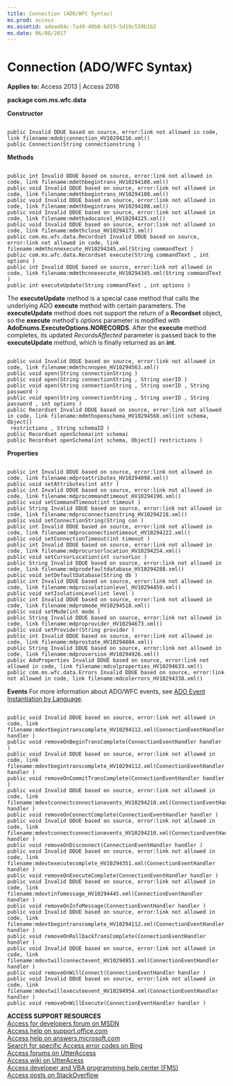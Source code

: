 ```yaml
---
title: Connection (ADO/WFC Syntax)
ms.prod: access
ms.assetid: adead04c-7a49-40b8-6d15-5d19c559b1b2
ms.date: 06/08/2017
---
```



# Connection (ADO/WFC Syntax)

  

**Applies to:** Access 2013 | Access 2016

 **package com.ms.wfc.data**

 **Constructor**



```
 
public Invalid DDUE based on source, error:link not allowed in code, link filename:mdobjconnection_HV10294216.xml() 
public Connection(String connectionstring ) 

```

 **Methods**



```
 
public int Invalid DDUE based on source, error:link not allowed in code, link filename:mdmthbegintrans_HV10294108.xml() 
public void Invalid DDUE based on source, error:link not allowed in code, link filename:mdmthbegintrans_HV10294108.xml() 
public void Invalid DDUE based on source, error:link not allowed in code, link filename:mdmthbegintrans_HV10294108.xml() 
public void Invalid DDUE based on source, error:link not allowed in code, link filename:mdmthadocancel_HV10294125.xml() 
public void Invalid DDUE based on source, error:link not allowed in code, link filename:mdmthclose_HV10294173.xml() 
public com.ms.wfc.data.Recordset Invalid DDUE based on source, error:link not allowed in code, link filename:mdmthcnnexecute_HV10294345.xml(String commandText ) 
public com.ms.wfc.data.Recordset execute(String commandText , int options ) 
public int Invalid DDUE based on source, error:link not allowed in code, link filename:mdmthcnnexecute_HV10294345.xml(String commandText ) 
public int executeUpdate(String commandText , int options ) 

```

The  **executeUpdate** method is a special case method that calls the underlying ADO **execute** method with certain parameters. The **executeUpdate** method does not support the return of a **Recordset** object, so the **execute** method's _options_ parameter is modified with **AdoEnums.ExecuteOptions.NORECORDS**. After the **execute** method completes, its updated _RecordsAffected_ parameter is passed back to the **executeUpdate** method, which is finally returned as an **int**.



```
 
public void Invalid DDUE based on source, error:link not allowed in code, link filename:mdmthcnnopen_HV10294563.xml() 
public void open(String connectionString ) 
public void open(String connectionString , String userID ) 
public void open(String connectionString , String userID , String password ) 
public void open(String connectionString , String userID , String password , int options ) 
public Recordset Invalid DDUE based on source, error:link not allowed in code, link filename:mdmthopenschema_HV10294568.xml(int schema, Object[] 
 restrictions , String schemaID ) 
public Recordset openSchema(int schema) 
public Recordset openSchema(int schema, Object[] restrictions ) 

```

 **Properties**



```
 
public int Invalid DDUE based on source, error:link not allowed in code, link filename:mdproattributes_HV10294098.xml() 
public void setAttributes(int attr ) 
public int Invalid DDUE based on source, error:link not allowed in code, link filename:mdprocommandtimeout_HV10294196.xml() 
public void setCommandTimeout(int timeout ) 
public String Invalid DDUE based on source, error:link not allowed in code, link filename:mdproconnectionstring_HV10294218.xml() 
public void setConnectionString(String con ) 
public int Invalid DDUE based on source, error:link not allowed in code, link filename:mdproconnectiontimeout_HV10294222.xml() 
public void setConnectionTimeout(int timeout ) 
public int Invalid DDUE based on source, error:link not allowed in code, link filename:mdprocursorlocation_HV10294254.xml() 
public void setCursorLocation(int cursorLoc ) 
public String Invalid DDUE based on source, error:link not allowed in code, link filename:mdprodefaultdatabase_HV10294288.xml() 
public void setDefaultDatabase(String db ) 
public int Invalid DDUE based on source, error:link not allowed in code, link filename:mdproisolationlevel_HV10294459.xml() 
public void setIsolationLevel(int level ) 
public int Invalid DDUE based on source, error:link not allowed in code, link filename:mdpromode_HV10294518.xml() 
public void setMode(int mode ) 
public String Invalid DDUE based on source, error:link not allowed in code, link filename:mdproprovider_HV10294673.xml() 
public void setProvider(String provider ) 
public int Invalid DDUE based on source, error:link not allowed in code, link filename:mdprostate_HV10294804.xml() 
public String Invalid DDUE based on source, error:link not allowed in code, link filename:mdproversion_HV10294926.xml() 
public AdoProperties Invalid DDUE based on source, error:link not allowed in code, link filename:mdcolproperties_HV10294633.xml() 
public com.ms.wfc.data.Errors Invalid DDUE based on source, error:link not allowed in code, link filename:mdcolerrors_HV10294338.xml() 

```

 **Events**
For more information about ADO/WFC events, see [ADO Event Instantiation by Language](ado-event-instantiation-by-language.md).



```
 
public void Invalid DDUE based on source, error:link not allowed in code, link filename:mdevtbegintranscomplete_HV10294112.xml(ConnectionEventHandler handler ) 
public void removeOnBeginTransComplete(ConnectionEventHandler handler ) 
public void Invalid DDUE based on source, error:link not allowed in code, link filename:mdevtbegintranscomplete_HV10294112.xml(ConnectionEventHandler handler ) 
public void removeOnCommitTransComplete(ConnectionEventHandler handler ) 
public void Invalid DDUE based on source, error:link not allowed in code, link filename:mdevtconnectconnectionevents_HV10294210.xml(ConnectionEventHandler handler ) 
public void removeOnConnectComplete(ConnectionEventHandler handler ) 
public void Invalid DDUE based on source, error:link not allowed in code, link filename:mdevtconnectconnectionevents_HV10294210.xml(ConnectionEventHandler handler ) 
public void removeOnDisconnect(ConnectionEventHandler handler ) 
public void Invalid DDUE based on source, error:link not allowed in code, link filename:mdevtexecutecomplete_HV10294351.xml(ConnectionEventHandler handler ) 
public void removeOnExecuteComplete(ConnectionEventHandler handler ) 
public void Invalid DDUE based on source, error:link not allowed in code, link filename:mdevtinfomessage_HV10294445.xml(ConnectionEventHandler handler ) 
public void removeOnInfoMessage(ConnectionEventHandler handler ) 
public void Invalid DDUE based on source, error:link not allowed in code, link filename:mdevtbegintranscomplete_HV10294112.xml(ConnectionEventHandler handler ) 
public void removeOnRollbackTransComplete(ConnectionEventHandler handler ) 
public void Invalid DDUE based on source, error:link not allowed in code, link filename:mdevtwillconnectevent_HV10294953.xml(ConnectionEventHandler handler ) 
public void removeOnWillConnect(ConnectionEventHandler handler ) 
public void Invalid DDUE based on source, error:link not allowed in code, link filename:mdevtwillexecuteevent_HV10294954.xml(ConnectionEventHandler handler ) 
public void removeOnWillExecute(ConnectionEventHandler handler ) 

```

 **ACCESS SUPPORT RESOURCES**<br>
[Access for developers forum on MSDN](https://social.msdn.microsoft.com/Forums/office/en-US/home?forum=accessdev)<br>
[Access help on support.office.com](https://support.office.com/search/results?query=Access)<br>
[Access help on answers.microsoft.com](http://answers.microsoft.com/en-us/office/forum/access?page=1&;tab=question&;status=all&;auth=1)<br>
[Search for specific Access error codes on Bing](http://www.bing.com/)<br>
[Access forums on UtterAccess](http://www.utteraccess.com/forum/index.php?act=idx)<br>
[Access wiki on UtterAcess](http://www.utteraccess.com/forum/index.php?act=idx)<br>
[Access developer and VBA programming help center (FMS)](http://www.fmsinc.com/MicrosoftAccess/developer/)<br>
[Access posts on StackOverflow](http://stackoverflow.com/questions/tagged/ms-access)

